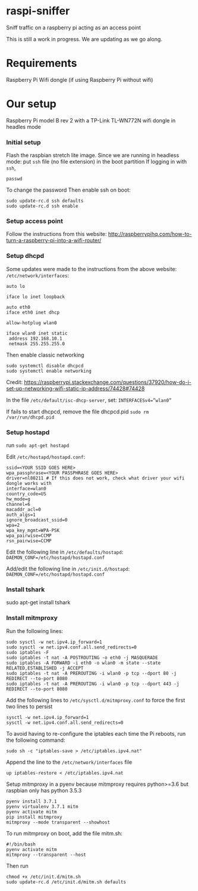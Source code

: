 # raspi-sniffer
Sniff traffic on a raspberry pi acting as an access point

This is still a work in progress. We are updating as we go along.

# Requirements
Raspberry Pi
Wifi dongle (if using Raspberry Pi without wifi)

# Our setup
Raspberry Pi model B rev 2 with a TP-Link TL-WN772N wifi dongle in headles mode

### Initial setup
Flash the raspbian stretch lite image.
Since we are running in headless mode: put `ssh` file (no file extension) in the boot partition
If logging in with `ssh`,
```
passwd
```
To change the password
Then enable ssh on boot:
```
sudo update-rc.d ssh defaults
sudo update-rc.d ssh enable
```

### Setup access point
Follow the instructions from this website:
http://raspberrypihq.com/how-to-turn-a-raspberry-pi-into-a-wifi-router/

### Setup dhcpd
Some updates were made to the instructions from the above website:
`/etc/network/interfaces`: 
```
auto lo

iface lo inet loopback

auto eth0
iface eth0 inet dhcp

allow-hotplug wlan0

iface wlan0 inet static
 address 192.168.10.1
 netmask 255.255.255.0
 ```

Then enable classic networking
```
sudo systemctl disable dhcpcd
sudo systemctl enable networking
```
Credit: https://raspberrypi.stackexchange.com/questions/37920/how-do-i-set-up-networking-wifi-static-ip-address/74428#74428 

In the file `/etc/default/isc-dhcp-server`, set: `INTERFACESv4=”wlan0”`

If fails to start dhcpcd, remove the file dhcpcd.pid
```sudo rm /var/run/dhcpd.pid```

### Setup hostapd
run `sudo apt-get hostapd`

Edit `/etc/hostapd/hostapd.conf`:
```
ssid=<YOUR SSID GOES HERE>
wpa_passphrase=<YOUR PASSPHRASE GOES HERE>
driver=nl80211 # If this does not work, check what driver your wifi dongle works with
interface=wlan0
country_code=US
hw_mode=g
channel=6
macaddr_acl=0
auth_algs=1
ignore_broadcast_ssid=0
wpa=2
wpa_key_mgmt=WPA-PSK
wpa_pairwise=CCMP
rsn_pairwise=CCMP
```
  
Edit the following line in `/etc/defaults/hostapd`:
`DAEMON_CONF=/etc/hostapd/hostapd.conf`

Add/edit the following line in `/etc/init.d/hostapd`:
`DAEMON_CONF=/etc/hostapd/hostapd.conf`

### Install tshark

sudo apt-get install tshark

### Install mitmproxy

Run the following lines:
```
sudo sysctl -w net.ipv4.ip_forward=1
sudo sysctl -w net.ipv4.conf.all.send_redirects=0
sudo iptables -F
sudo iptables -t nat -A POSTROUTING -o eth0 -j MASQUERADE
sudo iptables -A FORWARD -i eth0 -o wlan0 -m state --state RELATED,ESTABLISHED -j ACCEPT
sudo iptables -t nat -A PREROUTING -i wlan0 -p tcp --dport 80 -j REDIRECT --to-port 8080
sudo iptables -t nat -A PREROUTING -i wlan0 -p tcp --dport 443 -j REDIRECT --to-port 8080
```

Add the following lines to `/etc/sysctl.d/mitmproxy.conf` to force the first two lines to persist
```
sysctl -w net.ipv4.ip_forward=1
sysctl -w net.ipv4.conf.all.send_redirects=0
```

To avoid having to re-configure the iptables each time the Pi reboots, run the following command:
```
sudo sh -c "iptables-save > /etc/iptables.ipv4.nat"
```

Append the line to the `/etc/network/interfaces` file
```
up iptables-restore < /etc/iptables.ipv4.nat
```

Setup mitmproxy in a pyenv because mitmproxy requires python>=3.6 but raspbian only has python 3.5.3
```
pyenv install 3.7.1
pyenv virtualenv 3.7.1 mitm
pyenv activate mitm
pip install mitmproxy
mitmproxy --mode transparent --showhost
```

To run mitmproxy on boot, add the file mitm.sh:
```
#!/bin/bash 
pyenv activate mitm
mitmproxy --transparent --host
```

Then run 
```
chmod +x /etc/init.d/mitm.sh
sudo update-rc.d /etc/init.d/mitm.sh defaults
```
